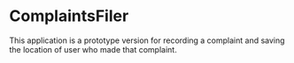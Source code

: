 # ComplaintsFiler

This application is a prototype version for recording a complaint and saving the location of user who made that complaint. 
